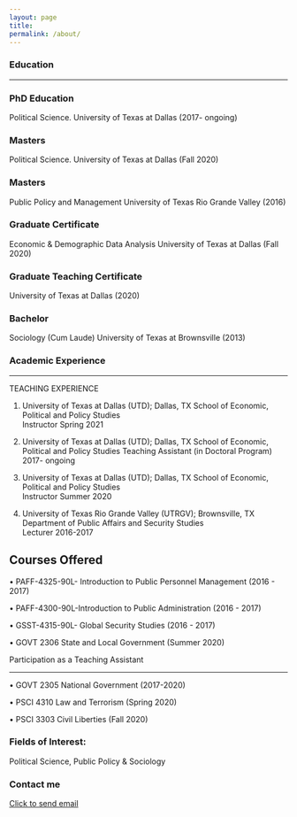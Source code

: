 ```yaml
---
layout: page
title:
permalink: /about/
---
```


### Education
---
### PhD Education
Political Science. University of Texas at Dallas (2017- ongoing)

### Masters
Political Science. University of Texas at Dallas (Fall 2020)

### Masters
Public Policy and Management University of Texas Rio Grande Valley (2016)

### Graduate Certificate
Economic & Demographic Data Analysis University of Texas at Dallas (Fall 2020)

### Graduate Teaching Certificate
University of Texas at Dallas (2020)

### Bachelor
Sociology (Cum Laude) University of Texas at Brownsville (2013)

### Academic Experience
---
TEACHING EXPERIENCE 
 
1. University of Texas at Dallas (UTD); Dallas, TX School of Economic, Political and Policy Studies          
Instructor         Spring 2021

2. University of Texas at Dallas (UTD); Dallas, TX School of Economic, Political and Policy Studies
Teaching Assistant (in Doctoral Program)                2017- ongoing 
 
3. University of Texas at Dallas (UTD); Dallas, TX School of Economic, Political and Policy Studies          
Instructor         Summer 2020 
 
4. University of Texas Rio Grande Valley (UTRGV); Brownsville, TX Department of Public Affairs and Security Studies  
Lecturer         2016-2017 
 
 
Courses Offered   
---
• PAFF-4325-90L- Introduction to Public Personnel Management (2016 - 2017) 

• PAFF-4300-90L-Introduction to Public Administration        (2016 - 2017) 

• GSST-4315-90L- Global Security Studies                     (2016 - 2017) 

• GOVT 2306 State and Local Government                       (Summer 2020) 


 Participation as a Teaching Assistant

---

• GOVT 2305 National Government             (2017-2020)

• PSCI   4310  Law and Terrorism           (Spring 2020) 

• PSCI   3303 Civil Liberties              (Fall 2020) 

### Fields of Interest:
Political Science, Public Policy & Sociology


### Contact me

[Click to send email](mailto:cxg172030@utdallas.edu)
